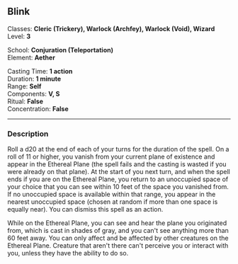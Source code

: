 ## Blink

Classes: **Cleric (Trickery), Warlock (Archfey), Warlock (Void), Wizard**  
Level: **3**  

School: **Conjuration (Teleportation)**  
Element: **Aether**  

Casting Time: **1 action**  
Duration: **1 minute**  
Range: **Self**  
Components: **V, S**  
Ritual: **False**  
Concentration: **False**  

------

### Description

Roll a d20 at the end of each of your turns for the duration of the spell. On a roll of 11 or higher, you vanish from your current plane of existence and appear in the Ethereal Plane (the spell fails and the casting is wasted if you were already on that plane). At the start of you next turn, and when the spell ends if you are on the Ethereal Plane, you return to an unoccupied space of your choice that you can see within 10 feet of the space you vanished from. If no unoccupied space is available within that range, you appear in the nearest unoccupied space (chosen at random if more than one space is equally near). You can dismiss this spell as an action.

While on the Ethereal Plane, you can see and hear the plane you originated from, which is cast in shades of gray, and you can't see anything more than 60 feet away. You can only affect and be affected by other creatures on the Ethereal Plane. Creature that aren't there can't perceive you or interact with you, unless they have the ability to do so.